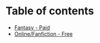 # Table of contents

* [Fantasy - Paid](README.md)
* [Online/Fanfiction - Free](online-fanfiction-free.md)
